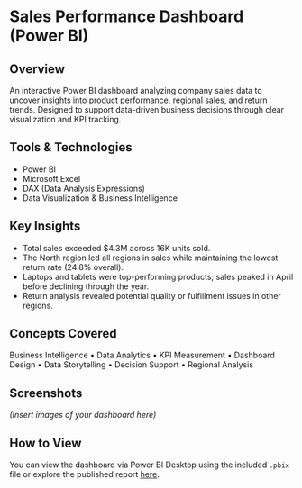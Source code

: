 # Sales Performance Dashboard (Power BI)

## Overview
An interactive Power BI dashboard analyzing company sales data to uncover insights into product performance, regional sales, and return trends. Designed to support data-driven business decisions through clear visualization and KPI tracking.

## Tools & Technologies
- Power BI
- Microsoft Excel
- DAX (Data Analysis Expressions)
- Data Visualization & Business Intelligence

## Key Insights
- Total sales exceeded $4.3M across 16K units sold.
- The North region led all regions in sales while maintaining the lowest return rate (24.8% overall).
- Laptops and tablets were top-performing products; sales peaked in April before declining through the year.
- Return analysis revealed potential quality or fulfillment issues in other regions.

## Concepts Covered
Business Intelligence • Data Analytics • KPI Measurement • Dashboard Design • Data Storytelling • Decision Support • Regional Analysis

## Screenshots
*(Insert images of your dashboard here)*

## How to View
You can view the dashboard via Power BI Desktop using the included `.pbix` file or explore the published report [here](your_powerbi_publish_link).

